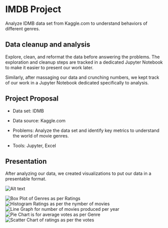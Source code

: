 # IMDB Project

Analyze IDMB data set from Kaggle.com to understand behaviors of different genres.

## Data cleanup and analysis

Explore, clean, and reformat the data before answering the problems. The exploration and cleanup steps are tracked in a dedicated Jupyter Notebook to make it easier to present our work later.

Similarly, after massaging our data and crunching numbers, we kept track of our work in a Jupyter Notebook dedicated specifically to analysis.


## Project Proposal

* Data set: IDMB

* Data source: Kaggle.com

* Problems: Analyze the data set and identify key metrics to understand the world of movie genres.

* Tools: Jupyter, Excel

## Presentation

After analyzing our data, we created visualizations to put our data in a presentable format.

![Alt text](https://user-images.githubusercontent.com/79487358/137815077-91f408f3-9c09-4375-ae18-63e3224e10ab.png)

![Box Plot of Genres as per Ratings](https://user-images.githubusercontent.com/79487358/137815158-11fcbf9c-23ac-4ae7-bd46-8c7a660b6a7c.png)
![Histogram Ratings as per the nymber of movies](https://user-images.githubusercontent.com/79487358/137815159-da7b7a26-f1bd-4574-8e14-380565e080d5.png)
![Line Graph for number of movies produced per year](https://user-images.githubusercontent.com/79487358/137815161-17353271-3070-4b0e-9a84-27bc38f43e85.png)
![Pie Chart is for  average votes as per Genre](https://user-images.githubusercontent.com/79487358/137815163-b1986e37-7a2e-41b1-9e47-255b1446330a.png)
![Scatter Chart of ratings as per the votes](https://user-images.githubusercontent.com/79487358/137815165-e90d30fd-0a49-4c32-9c6e-020dfdbf0213.png)
